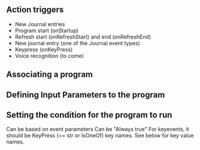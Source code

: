 ## Action triggers

* New Journal entries
* Program start (onStartup)
* Refresh start (onRefreshStart) and end (onRefreshEnd)
* New journal entry (one of the Journal event types)
* Keypress (onKeyPress)
* Voice recognition (to come)

## Associating a program

## Defining Input Parameters to the program

## Setting the condition for the program to run

Can be based on event parameters
Can be "Always true"
For keyevents, it should be KeyPress (== str or IsOneOf) key names. See below for key value names.

